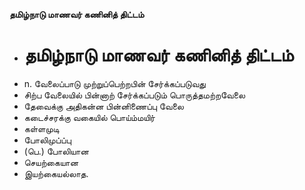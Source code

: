 **தமிழ்நாடு மாணவர் கணினித் திட்டம்**
- # தமிழ்நாடு மாணவர் கணினித் திட்டம்
- n. வேலைப்பாடு முற்றுப்பெற்றபின் சேர்க்கப்படுவது
- சிற்ப வேலையில் பின்னாற் சேர்க்கப்படும் பொருத்தமற்றவேலை
- தேவைக்கு அதிகன்ன பின்னிணைப்பு வேலை
- கடைச்சரக்கு வகையில் பொய்ம்மயிர்
- கள்ளமுடி
- போலிமுப்ப்பு
- (பெ.) போலியான
- செயற்கையான
- இயற்கையல்லாத.

